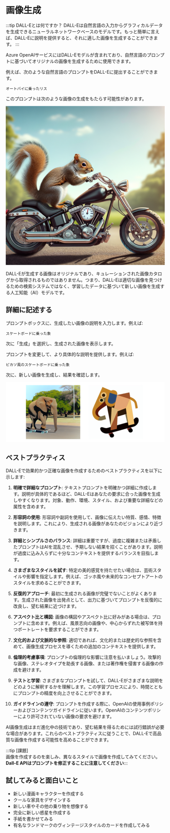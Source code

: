# 画像生成


:::tip DALL-Eとは何ですか？
DALL-Eは自然言語の入力からグラフィカルデータを生成できるニューラルネットワークベースのモデルです。もっと簡単に言えば、DALL-Eに説明を提供すると、それに適した画像を生成することができます。
:::  
   
Azure OpenAIサービスにはDALL-Eモデルが含まれており、自然言語のプロンプトに基づいてオリジナルの画像を生成するために使用できます。  
   
例えば、次のような自然言語のプロンプトをDALL-Eに提出することができます。  
   
```text title="ユーザーメッセージ"  
オートバイに乗ったリス  
```  
   
このプロンプトは次のような画像の生成をもたらす可能性があります。

![A squirrel on a motorcycle](./../images/squirrel.png)

DALL-Eが生成する画像はオリジナルであり、キュレーションされた画像カタログから取得されるものではありません。つまり、DALL-Eは適切な画像を見つけるための検索システムではなく、学習したデータに基づいて新しい画像を生成する人工知能（AI）モデルです。  
   
## 詳細に記述する  
   
プロンプトボックスに、生成したい画像の説明を入力します。例えば:  
   
```text title="ユーザーメッセージ"  
スケートボードに乗った象  
```  
   
次に「生成」を選択し、生成された画像を表示します。  
   
プロンプトを変更して、より具体的な説明を提供します。例えば:  
   
```text  
ピカソ風のスケートボードに乗った象  
```  
   
次に、新しい画像を生成し、結果を確認します。

![An elephant on a skateboard](./../images/dall-e-skateboard.png)


## ベストプラクティス  
   
DALL-Eで効果的かつ正確な画像を作成するためのベストプラクティスを以下に示します:  
   
1. **明確で詳細なプロンプト**: テキストプロンプトを明確かつ詳細に作成します。説明が具体的であるほど、DALL-Eはあなたの要求に合った画像を生成しやすくなります。対象、動作、環境、スタイル、および重要な詳細などの属性を含めます。  
   
2. **形容詞の使用**: 形容詞や副詞を使用して、画像に伝えたい特質、感情、特徴を説明します。これにより、生成される画像があなたのビジョンにより近づきます。  
   
3. **詳細とシンプルさのバランス**: 詳細は重要ですが、過度に複雑または矛盾したプロンプトはAIを混乱させ、予期しない結果を招くことがあります。説明が過度に込み入らずに十分なコンテキストを提供するバランスを目指します。  
   
4. **さまざまなスタイルを試す**: 特定の美的感覚を持たせたい場合は、芸術スタイルや影響を指定します。例えば、ゴッホ風や未来的なコンセプトアートのスタイルを求めることができます。  
   
5. **反復的アプローチ**: 最初に生成される画像が完璧でないことがよくあります。生成された画像を出発点として、出力に基づいてプロンプトを反復的に改良し、望む結果に近づけます。  
   
6. **アスペクト比と構図**: 画像の構図やアスペクト比に好みがある場合は、プロンプトに含めます。例えば、風景志向の画像や、中心からずれた被写体を持つポートレートを要求することができます。  
   
7. **文化的および文脈的な参照**: 適切であれば、文化的または歴史的な参照を含めて、画像生成プロセスを導くための追加のコンテキストを提供します。  
   
8. **倫理的考慮事項**: プロンプトの倫理的な影響に注意を払いましょう。攻撃的な画像、ステレオタイプを助長する画像、または著作権を侵害する画像の作成を避けます。  
   
9. **テストと学習**: さまざまなプロンプトを試して、DALL-Eがさまざまな説明をどのように解釈するかを理解します。この学習プロセスにより、時間とともにプロンプトの精度を向上させることができます。  
   
10. **ガイドラインの遵守**: プロンプトを作成する際に、OpenAIの使用事例ポリシーおよびコンテンツガイドラインに従います。OpenAIのコンテンツポリシーにより許可されていない画像の要求を避けます。  
   
AI画像生成はまだ進化中の技術であり、望む結果を得るためには試行錯誤が必要な場合があります。これらのベストプラクティスに従うことで、DALL-Eで高品質な画像を作成する可能性を高めることができます。  
   
:::tip [課題]  
画像を作成するのを楽しみ、異なるスタイルで画像を作成してみてください。  
**Dall-E APIはプロンプトを修正することに注意してください**:::  
   
## 試してみると面白いこと  
- 新しい漫画キャラクターを作成する  
- クールな家具をデザインする  
- 新しい車やその他の乗り物を想像する  
- 完全に新しい惑星を作成する  
- 手紙を書かせてみる  
- 有名なランドマークのヴィンテージスタイルのカードを作成してみる
